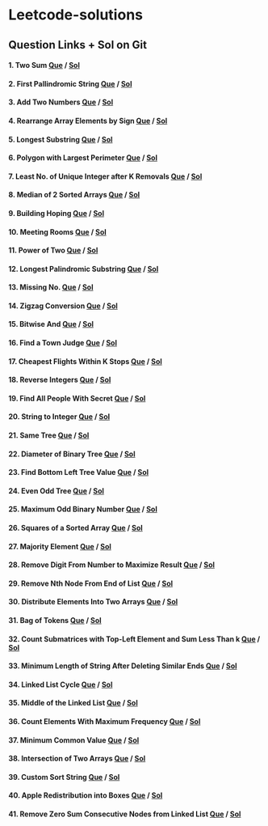 # Leetcode-solutions

## Question Links + Sol on Git

#### 1. Two Sum [Que](https://leetcode.com/problems/two-sum/) / [Sol](https://github.com/Aryan-Gupta2003/Leetcode-solutions/blob/main/two_sum.cpp)

#### 2. First Pallindromic String [Que](https://leetcode.com/problems/find-first-palindromic-string-in-the-array/) / [Sol](https://github.com/Aryan-Gupta2003/Leetcode-solutions/blob/main/pallindromic_string.cpp)

#### 3. Add Two Numbers [Que](https://leetcode.com/problems/add-two-numbers/) / [Sol](https://github.com/Aryan-Gupta2003/Leetcode-solutions/blob/main/add_two_linked_list.cpp)

#### 4. Rearrange Array Elements by Sign [Que](https://leetcode.com/problems/rearrange-array-elements-by-sign/) / [Sol](https://github.com/Aryan-Gupta2003/Leetcode-solutions/blob/main/rearrange_elemnets.cpp)

#### 5. Longest Substring [Que](https://leetcode.com/problems/longest-substring-without-repeating-characters/) / [Sol](https://github.com/Aryan-Gupta2003/Leetcode-solutions/blob/main/longest_substring.cpp)

#### 6. Polygon with Largest Perimeter [Que](https://leetcode.com/problems/find-polygon-with-the-largest-perimeter/) / [Sol](https://github.com/Aryan-Gupta2003/Leetcode-solutions/blob/main/find_polygon.cpp)

#### 7. Least No. of Unique Integer after K Removals [Que](https://leetcode.com/problems/least-number-of-unique-integers-after-k-removals/) / [Sol](https://github.com/Aryan-Gupta2003/Leetcode-solutions/blob/main/least_unique_no_1.cpp)

#### 8. Median of 2 Sorted Arrays [Que](https://leetcode.com/problems/median-of-two-sorted-arrays/) / [Sol](https://github.com/Aryan-Gupta2003/Leetcode-solutions/blob/main/median_of_array.cpp)

#### 9. Building Hoping [Que](https://leetcode.com/problems/furthest-building-you-can-reach/) / [Sol](https://github.com/Aryan-Gupta2003/Leetcode-solutions/blob/main/building_hoping.cpp)

#### 10. Meeting Rooms [Que](https://leetcode.com/problems/meeting-rooms-iii/) / [Sol](https://github.com/Aryan-Gupta2003/Leetcode-solutions/blob/main/meeting_room.cpp)

#### 11. Power of Two [Que](https://leetcode.com/problems/power-of-two/) / [Sol](https://github.com/Aryan-Gupta2003/Leetcode-solutions/blob/main/power_of_two.cpp)

#### 12. Longest Palindromic Substring [Que](https://leetcode.com/problems/longest-palindromic-substring/) / [Sol](https://github.com/Aryan-Gupta2003/Leetcode-solutions/blob/main/longest_palindromic_substring.cpp)

#### 13. Missing No. [Que](https://leetcode.com/problems/missing-number/) / [Sol](https://github.com/Aryan-Gupta2003/Leetcode-solutions/blob/main/missing_no.cpp)

#### 14. Zigzag Conversion [Que](https://leetcode.com/problems/zigzag-conversion/) / [Sol](https://github.com/Aryan-Gupta2003/Leetcode-solutions/blob/main/zigzag_conversion.cpp)

#### 15. Bitwise And [Que](https://leetcode.com/problems/bitwise-and-of-numbers-range/) / [Sol](https://github.com/Aryan-Gupta2003/Leetcode-solutions/blob/main/bitwise_and.cpp)

#### 16. Find a Town Judge [Que](https://leetcode.com/problems/find-the-town-judge/) / [Sol](https://github.com/Aryan-Gupta2003/Leetcode-solutions/blob/main/town_judge.cpp)

#### 17. Cheapest Flights Within K Stops [Que](https://leetcode.com/problems/cheapest-flights-within-k-stops/) / [Sol](https://github.com/Aryan-Gupta2003/Leetcode-solutions/blob/main/cheapest_flights.cpp)

#### 18. Reverse Integers [Que](https://leetcode.com/problems/reverse-integer/) / [Sol](https://github.com/Aryan-Gupta2003/Leetcode-solutions/blob/main/reverse_no.cpp)

#### 19. Find All People With Secret [Que](https://leetcode.com/problems/find-all-people-with-secret/) / [Sol](https://github.com/Aryan-Gupta2003/Leetcode-solutions/blob/main/secret_people.cpp)

#### 20. String to Integer [Que](https://leetcode.com/problems/string-to-integer-atoi/) / [Sol](https://github.com/Aryan-Gupta2003/Leetcode-solutions/blob/main/str_to_int.cpp)

#### 21. Same Tree [Que](https://leetcode.com/problems/same-tree/) / [Sol](https://github.com/Aryan-Gupta2003/Leetcode-solutions/blob/main/same_tree.cpp)

#### 22. Diameter of Binary Tree [Que](https://leetcode.com/problems/diameter-of-binary-tree/description/) / [Sol](https://github.com/Aryan-Gupta2003/Leetcode-solutions/blob/main/diameter_of_tree.cpp)

#### 23. Find Bottom Left Tree Value [Que](https://leetcode.com/problems/find-bottom-left-tree-value/) / [Sol](https://github.com/Aryan-Gupta2003/Leetcode-solutions/blob/main/bottom_left.cpp)

#### 24. Even Odd Tree [Que](https://leetcode.com/problems/even-odd-tree/) / [Sol](https://github.com/Aryan-Gupta2003/Leetcode-solutions/blob/main/evenodd_tree.cpp)

#### 25. Maximum Odd Binary Number [Que](https://leetcode.com/problems/maximum-odd-binary-number/) / [Sol](https://github.com/Aryan-Gupta2003/Leetcode-solutions/blob/main/max_odd_no.cpp)

#### 26. Squares of a Sorted Array [Que](https://leetcode.com/problems/squares-of-a-sorted-array/) / [Sol](https://github.com/Aryan-Gupta2003/Leetcode-solutions/blob/main/square_sorted_array.cpp)

#### 27. Majority Element [Que](https://leetcode.com/problems/majority-element/) / [Sol](https://github.com/Aryan-Gupta2003/Leetcode-solutions/blob/main/majority_elements.cpp)

#### 28. Remove Digit From Number to Maximize Result [Que](https://leetcode.com/problems/remove-digit-from-number-to-maximize-result/) / [Sol](https://github.com/Aryan-Gupta2003/Leetcode-solutions/blob/main/remove_digit.cpp)

#### 29. Remove Nth Node From End of List [Que](https://leetcode.com/problems/remove-nth-node-from-end-of-list/) / [Sol](https://github.com/Aryan-Gupta2003/Leetcode-solutions/blob/main/remove_n_node.cpp)

#### 30. Distribute Elements Into Two Arrays [Que](https://leetcode.com/problems/distribute-elements-into-two-arrays-i/) / [Sol](https://github.com/Aryan-Gupta2003/Leetcode-solutions/blob/main/distribute_array.cpp)

#### 31. Bag of Tokens [Que](https://leetcode.com/problems/bag-of-tokens/) / [Sol](https://github.com/Aryan-Gupta2003/Leetcode-solutions/blob/main/tokens_bag.cpp)

#### 32. Count Submatrices with Top-Left Element and Sum Less Than k [Que](https://leetcode.com/problems/count-submatrices-with-top-left-element-and-sum-less-than-k/) / [Sol](https://github.com/Aryan-Gupta2003/Leetcode-solutions/blob/main/count_submatrix.cpp)

#### 33. Minimum Length of String After Deleting Similar Ends [Que](https://leetcode.com/problems/minimum-length-of-string-after-deleting-similar-ends/) / [Sol](https://github.com/Aryan-Gupta2003/Leetcode-solutions/blob/main/deleting_similar_ends.cpp)

#### 34. Linked List Cycle [Que](https://leetcode.com/problems/linked-list-cycle/) / [Sol](https://github.com/Aryan-Gupta2003/Leetcode-solutions/blob/main/linked_list_cycle.cpp)

#### 35. Middle of the Linked List [Que](https://leetcode.com/problems/middle-of-the-linked-list/) / [Sol](https://github.com/Aryan-Gupta2003/Leetcode-solutions/blob/main/linked_list_middle.cpp)

#### 36. Count Elements With Maximum Frequency [Que](https://leetcode.com/problems/count-elements-with-maximum-frequency/) / [Sol](https://github.com/Aryan-Gupta2003/Leetcode-solutions/blob/main/count_max_frequency.cpp)

#### 37. Minimum Common Value [Que](https://leetcode.com/problems/minimum-common-value/) / [Sol](https://github.com/Aryan-Gupta2003/Leetcode-solutions/blob/main/min_common_value.cpp)

#### 38. Intersection of Two Arrays [Que](https://leetcode.com/problems/intersection-of-two-arrays/) / [Sol](https://github.com/Aryan-Gupta2003/Leetcode-solutions/blob/main/intersection_of_arrays.cpp)

#### 39. Custom Sort String [Que](https://leetcode.com/problems/custom-sort-string/) / [Sol](https://github.com/Aryan-Gupta2003/Leetcode-solutions/blob/main/custom_sort_str.cpp)

#### 40. Apple Redistribution into Boxes [Que](https://leetcode.com/problems/apple-redistribution-into-boxes/) / [Sol](https://github.com/Aryan-Gupta2003/Leetcode-solutions/blob/main/apple_redistribution.cpp)

#### 41. Remove Zero Sum Consecutive Nodes from Linked List [Que](https://leetcode.com/problems/remove-zero-sum-consecutive-nodes-from-linked-list/) / [Sol](https://github.com/Aryan-Gupta2003/Leetcode-solutions/blob/main/remove_zero_sum.cpp)
